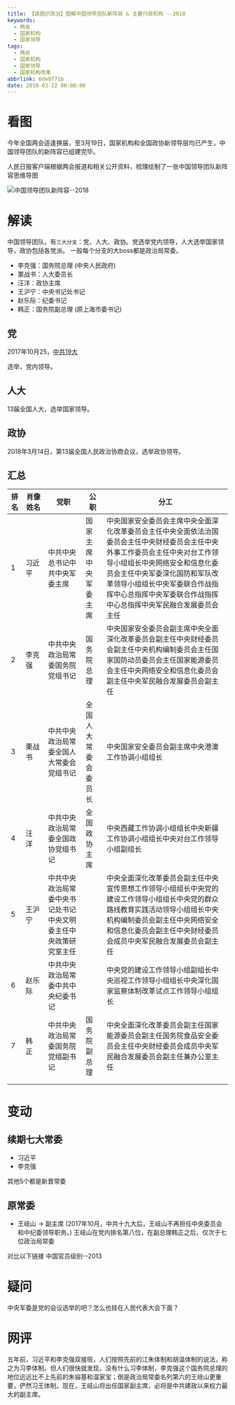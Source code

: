 ```yaml
---
title: 【读图识政治】图解中国领导团队新阵容 & 主要行政机构 --2018
keywords:
  - 两会
  - 国家机构
  - 国家领导
tags:
  - 两会
  - 国家机构
  - 国家领导
  - 国家机构改革
abbrlink: 6de9771b
date: 2018-03-22 00:00:00
---
```


# 看图

今年全国两会适逢换届，至3月19日，国家机构和全国政协新领导层均已产生，中国领导团队的新阵容已组建完毕。

人民日报客户端根据两会报道和相关公开资料，梳理绘制了一张中国领导团队新阵容思维导图

<img alt="中国领导团队新阵容--2018" src="/images/raw/Politics - 中国领导团队新阵容2018 - 人民日报.jpg">


# 解读


中国领导团队，有`三大分支`：党、人大、政协。党选举党内领导，人大选举国家领导，政协包括各党派。
一般每个分支的大boss都是政治局常委。

- 李克强：国务院总理 (中央人民政府)
- 栗战书：人大委员长
- 汪洋：政协主席
- 王沪宁：中央书记处书记
- 赵乐际：纪委书记
- 韩正：国务院副总理 (原上海市委书记)



## 党

2017年10月25，[中共19大](https://zh.wikipedia.org/wiki/%E4%B8%AD%E5%9B%BD%E5%85%B1%E4%BA%A7%E5%85%9A%E7%AC%AC%E5%8D%81%E4%B9%9D%E5%B1%8A%E4%B8%AD%E5%A4%AE%E5%A7%94%E5%91%98%E4%BC%9A%E7%AC%AC%E4%B8%80%E6%AC%A1%E5%85%A8%E4%BD%93%E4%BC%9A%E8%AE%AE)

选举，党内领导。

## 人大

13届全国人大，选举国家领导。

## 政协

2018年3月14日，第13届全国人民政治协商会议，选举政协领导。


## 汇总

| 排名 | 肖像姓名 | 党职                                                             | 公职                 | 分工                                                                                                                                                                                                                                                                                                 |
|------|----------|------------------------------------------------------------------|----------------------|------------------------------------------------------------------------------------------------------------------------------------------------------------------------------------------------------------------------------------------------------------------------------------------------------|
| 1    | 习近平   | 中共中央总书记中共中央军委主席                                   | 国家主席中央军委主席 | 中央国家安全委员会主席中央全面深化改革委员会主任中央全面依法治国委员会主任中央财经委员会主任中央外事工作委员会主任中央对台工作领导小组组长中央网络安全和信息化委员会主任中央军委深化国防和军队改革领导小组组长中央军委联合作战指挥中心总指挥中央军委联合作战指挥中心总指挥中央军民融合发展委员会主任 |
| 2    | 李克强   | 中共中央政治局常委国务院党组书记                                 | 国务院总理           | 中央国家安全委员会副主席中央全面深化改革委员会副主任中央财经委员会副主任中央机构编制委员会主任国家国防动员委员会主任国家能源委员会主任中央网络安全和信息化委员会副主任中央军民融合发展委员会副主任                                                                                                   |
| 3    | 栗战书   | 中共中央政治局常委全国人大常委会党组书记                         | 全国人大常委会委员长 | 中央国家安全委员会副主席中央港澳工作协调小组组长                                                                                                                                                                                                                                                     |
| 4    | 汪　洋   | 中共中央政治局常委全国政协党组书记                               | 全国政协主席         | 中央西藏工作协调小组组长中央新疆工作协调小组组长中央对台工作领导小组副组长                                                                                                                                                                                                                           |
| 5    | 王沪宁   | 中共中央政治局常委中央书记处书记中央文明委主任中央政策研究室主任 |                      | 中央全面深化改革委员会副主任中央宣传思想工作领导小组组长中央党的建设工作领导小组组长中央党的群众路线教育实践活动领导小组组长中央机构编制委员会副主任中央网络安全和信息化委员会副主任中央财经委员会成员中央军民融合发展委员会副主任                                                                   |
| 6    | 赵乐际   | 中共中央政治局常委中共中央纪委书记                               |                      | 中央党的建设工作领导小组副组长中央巡视工作领导小组组长中央深化国家监察体制改革试点工作领导小组组长                                                                                                                                                                                                   |
| 7    | 韩　正   | 中共中央政治局常委国务院党组副书记                               | 国务院副总理         | 中央全面深化改革委员会副主任国家能源委员会副主任国务院食品安全委员会主任中央财经委员会成员中央军民融合发展委员会副主任兼办公室主任                                                                                                                                                                   |
|      |          |                                                                  |                      |                                                                                                                                                                                                                                                                                                      |
|      |          |                                                                  |                      |                                                                                                                                                                                                                                                                                                      |

# 变动

## 续期七大常委

- 习近平
- 李克强

其他5个都是新晋常委


## 原常委
- 王岐山 -> 副主席 (2017年10月，中共十九大后，王岐山不再担任中央委员会和中纪委领导职务。)
王岐山在党内排名第八位，在副总理韩正之后，仅次于七位政治局常委



对比以下链接 中国官员级别--2013

# 疑问

中央军委是党的会议选举的吧？怎么也挂在人民代表大会下面？


# 网评

五年前，习近平和李克强双接班，人们按照先前的江朱体制和胡温体制的说法，称之为习李体制。但人们很快就发现，没有什么习李体制，李克强这个国务院总理的地位远远比不上先前的朱镕基和温家宝；倒是政治局常委名列第六的王岐山更重要，俨然习王体制。现在，王岐山将出任国家副主席，必将是中共建政以来权力最大的副主席。
